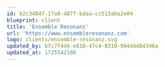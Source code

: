 ```yaml
---
id: b2c34847-17a9-487f-bdaa-cc513aba2e04
blueprint: client
title: 'Ensemble Resonanz'
url: 'https://www.ensembleresonanz.com'
logo: clients/ensemble-resonanz.svg
updated_by: b7c7f4d4-e810-47c4-8310-994d4d84346a
updated_at: 1725542186
---
```

